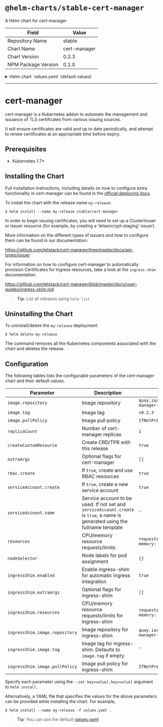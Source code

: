 # `@helm-charts/stable-cert-manager`

A Helm chart for cert-manager

| Field               | Value        |
| ------------------- | ------------ |
| Repository Name     | stable       |
| Chart Name          | cert-manager |
| Chart Version       | 0.2.3        |
| NPM Package Version | 0.1.0        |

<details>

<summary>Helm chart `values.yaml` (default values)</summary>

```yaml
# Default values for cert-manager.
# This is a YAML-formatted file.
# Declare variables to be passed into your templates.
replicaCount: 1

image:
  repository: quay.io/jetstack/cert-manager-controller
  tag: v0.2.3
  pullPolicy: IfNotPresent

createCustomResource: true

rbac:
  # Specifies whether RBAC resources should be created
  create: true

serviceAccount:
  # Specifies whether a service account should be created
  create: true
  # The name of the service account to use.
  # If not set and create is true, a name is generated using the fullname template
  name:

# Optional additional arguments
extraArgs:
  []
  # Use this flag to set a namespace that cert-manager will use to store
  # supporting resources required for each ClusterIssuer (default is kube-system)
  # - --cluster-resource-namespace=kube-system

resources:
  {}
  # requests:
  #   cpu: 10m
  #   memory: 32Mi

nodeSelector: {}

ingressShim:
  enabled: true

  # Optional additional arguments for ingress-shim
  extraArgs: []

  resources:
    {}
    # requests:
    #   cpu: 10m
    #   memory: 32Mi

  image:
    repository: quay.io/jetstack/cert-manager-ingress-shim

    # Defaults to image.tag.
    # You should only change this if you know what you are doing!
    # tag: v0.2.3

    pullPolicy: IfNotPresent
```

</details>

---

# cert-manager

cert-manager is a Kubernetes addon to automate the management and issuance of
TLS certificates from various issuing sources.

It will ensure certificates are valid and up to date periodically, and attempt
to renew certificates at an appropriate time before expiry.

## Prerequisites

- Kubernetes 1.7+

## Installing the Chart

Full installation instructions, including details on how to configure extra
functionality in cert-manager can be found in the [official deploying docs](https://github.com/jetstack/cert-manager/blob/master/docs/user-guides/deploying.md#addendum).

To install the chart with the release name `my-release`:

```console
$ helm install --name my-release stable/cert-manager
```

In order to begin issuing certificates, you will need to set up a ClusterIssuer
or Issuer resource (for example, by creating a 'letsencrypt-staging' issuer).

More information on the different types of issuers and how to configure them
can be found in our documentation:

https://github.com/jetstack/cert-manager/tree/master/docs/api-types/issuer

For information on how to configure cert-manager to automatically provision
Certificates for Ingress resources, take a look at the `ingress-shim`
documentation:

https://github.com/jetstack/cert-manager/blob/master/docs/user-guides/ingress-shim.md

> **Tip**: List all releases using `helm list`

## Uninstalling the Chart

To uninstall/delete the `my-release` deployment:

```console
$ helm delete my-release
```

The command removes all the Kubernetes components associated with the chart and deletes the release.

## Configuration

The following tables lists the configurable parameters of the cert-manager chart and their default values.

| Parameter                      | Description                                                                                                                   | Default                                      |
| ------------------------------ | ----------------------------------------------------------------------------------------------------------------------------- | -------------------------------------------- |
| `image.repository`             | Image repository                                                                                                              | `quay.io/jetstack/cert-manager-controller`   |
| `image.tag`                    | Image tag                                                                                                                     | `v0.2.3`                                     |
| `image.pullPolicy`             | Image pull policy                                                                                                             | `IfNotPresent`                               |
| `replicaCount`                 | Number of cert-manager replicas                                                                                               | `1`                                          |
| `createCustomResource`         | Create CRD/TPR with this release                                                                                              | `true`                                       |
| `extraArgs`                    | Optional flags for cert-manager                                                                                               | `[]`                                         |
| `rbac.create`                  | If `true`, create and use RBAC resources                                                                                      | `true`                                       |
| `serviceAccount.create`        | If `true`, create a new service account                                                                                       | `true`                                       |
| `serviceAccount.name`          | Service account to be used. If not set and `serviceAccount.create` is `true`, a name is generated using the fullname template | ``                                           |
| `resources`                    | CPU/memory resource requests/limits                                                                                           | `requests: {cpu: 10m, memory: 32Mi}`         |
| `nodeSelector`                 | Node labels for pod assignment                                                                                                | `{}`                                         |
| `ingressShim.enabled`          | Enable ingress-shim for automatic ingress integration                                                                         | `true`                                       |
| `ingressShim.extraArgs`        | Optional flags for ingress-shim                                                                                               | `[]`                                         |
| `ingressShim.resources`        | CPU/memory resource requests/limits for ingress-shim                                                                          | `requests: {cpu: 10m, memory: 32Mi}`         |
| `ingressShim.image.repository` | Image repository for ingress-shim                                                                                             | `quay.io/jetstack/cert-manager-ingress-shim` |
| `ingressShim.image.tag`        | Image tag for ingress-shim. Defaults to `image.tag` if empty                                                                  | ``                                           |
| `ingressShim.image.pullPolicy` | Image pull policy for ingress-shim                                                                                            | `IfNotPresent`                               |

Specify each parameter using the `--set key=value[,key=value]` argument to `helm install`.

Alternatively, a YAML file that specifies the values for the above parameters can be provided while installing the chart. For example,

```console
$ helm install --name my-release -f values.yaml .
```

> **Tip**: You can use the default [values.yaml](values.yaml)
